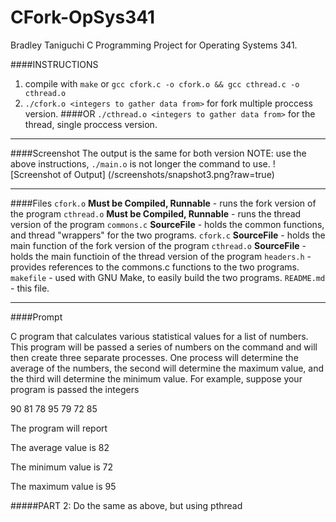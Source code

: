 # CFork-OpSys341
Bradley Taniguchi
C Programming Project for Operating Systems 341.

####INSTRUCTIONS
1. compile with `make` or `gcc cfork.c -o cfork.o && gcc cthread.c -o cthread.o`
2. `./cfork.o <integers to gather data from>` for fork multiple proccess version.
####OR
`./cthread.o <integers to gather data from>` for the thread, single proccess version.

---

####Screenshot
The output is the same for both version
NOTE: use the above instructions, `./main.o` is not longer the command to use.
![Screenshot of Output] (/screenshots/snapshot3.png?raw=true)

---

####Files
`cfork.o` __Must be Compiled, Runnable__ - runs the fork version of the program
`cthread.o` __Must be Compiled, Runnable__ - runs the thread version of the program
`commons.c` __SourceFile__ - holds the common functions, and thread "wrappers" for the two programs.
`cfork.c` __SourceFile__ - holds the main function of the fork version of the program
`cthread.o` __SourceFile__ - holds the main functioin of the thread version of the program
`headers.h` - provides references to the commons.c functions to the two programs.
`makefile` - used with GNU Make, to easily build the two programs.
`README.md` - this file.

---

####Prompt

 C program that calculates various statistical values for a list of numbers. This program will be passed a 
series of numbers on the command and will then create three separate processes. One process will 
determine the average of the numbers, the second will determine the maximum value, and the third
will determine the minimum value. For example, suppose your program is passed the integers

90 81 78 95 79 72 85

The program will report

The average value is 82

The minimum value is 72

The maximum value is 95

#####PART 2: 
Do the same as above, but using pthread
